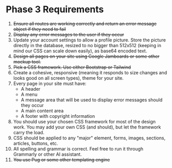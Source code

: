 # Phase 3 Requirements
1. ~~Ensure all routes are working correctly and return an error message object if they need to fail~~
2. ~~Display any error messages to the user if they occur~~
3. Update your account settings to allow a profile picture. Store the picture directly in the database, resized to no bigger than 512x512 (keeping in mind our CSS can scale down easily), as base64 encoded text.
4. ~~Design all pages on your site using Google Jamboards or some other mockup tool.~~
5. ~~Pick a CSS framework. Use either Bootstrap or Tailwind~~
6. Create a cohesive, responsive (meaning it responds to size changes and looks good on all screen types), theme for your site.
7. Every page in your site must have:
   * A header
   * A menu
   * A message area that will be used to display error messages should they occur
   * A main content area
   * A footer with copyright information
8. You should use your chosen CSS framework for most of the design work. You may add your own CSS (and should), but let the framework carry the load.
9. CSS should be applied to any "major" element, forms, images, sections, articles, buttons, etc.
10. All spelling and grammar is correct. Feel free to run it through Grammarly or other AI assistant.
11. ~~You use Pug or some other templating engine~~